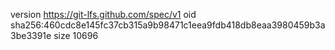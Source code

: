 version https://git-lfs.github.com/spec/v1
oid sha256:460cdc8e145fc37cb315a9b98471c1eea9fdb418db8eaa3980459b3a3be3391e
size 10696
